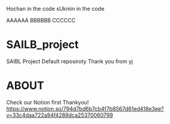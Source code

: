 Hochan in the code
sUkmin in the code

AAAAAA
BBBBBB
CCCCCC
# SAILB_project
SAIBL Project Default reposiroty
Thank you from yj

# ABOUT
Check our Notion first
Thankyou!
https://www.notion.so/794d7bd6b7cb4f7b8567d61ed418e3ee?v=33c4daa722a94f4289dca25370060799
